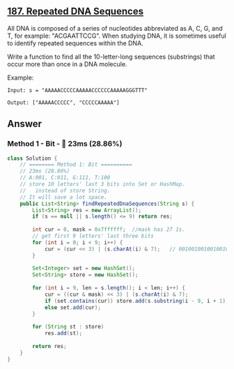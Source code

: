## [187. Repeated DNA Sequences](https://leetcode.com/problems/repeated-dna-sequences/)

All DNA is composed of a series of nucleotides abbreviated as A, C, G, and T, for example: "ACGAATTCCG". When studying DNA, it is sometimes useful to identify repeated sequences within the DNA.

Write a function to find all the 10-letter-long sequences (substrings) that occur more than once in a DNA molecule.

Example:
```
Input: s = "AAAAACCCCCAAAAACCCCCCAAAAAGGGTTT"

Output: ["AAAAACCCCC", "CCCCCAAAAA"]
```
## Answer
### Method 1 - Bit - :turtle: 23ms (28.86%)
```java
class Solution {
    // ======== Method 1: Bit ==========
    // 23ms (28.86%)
    // A:001, C:011, G:111, T:100
    // store 10 letters' last 3 bits into Set or HashMap.
    //   instead of store String. 
    // It will save a lot space.
    public List<String> findRepeatedDnaSequences(String s) {
        List<String> res = new ArrayList();
        if (s == null || s.length() <= 9) return res;
        
        int cur = 0, mask = 0x7ffffff;  //mask has 27 1s.
        // get first 9 letters' last three bits
        for (int i = 0; i < 9; i++) {
            cur = (cur << 3) | (s.charAt(i) & 7);   // 001001001001001011011011011 <- AAAAACCCC
        }
        
        Set<Integer> set = new HashSet();
        Set<String> store = new HashSet();
        
        for (int i = 9, len = s.length(); i < len; i++) {
            cur = ((cur & mask) << 3) | (s.charAt(i) & 7);
            if (set.contains(cur)) store.add(s.substring(i - 9, i + 1));
            else set.add(cur);
        }
        
        for (String st : store)
            res.add(st);
        
        return res;
    }
}
```
